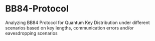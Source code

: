 # BB84-Protocol
Analyzing  BB84 Protocol for Quantum Key Distribution under different scenarios based on key lengths, communication errors and/or eavesdropping scenarios
